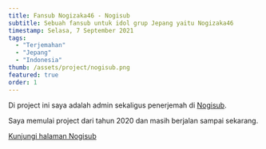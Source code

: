 ```yaml
---
title: Fansub Nogizaka46 - Nogisub
subtitle: Sebuah fansub untuk idol grup Jepang yaitu Nogizaka46
timestamp: Selasa, 7 September 2021
tags:
  - "Terjemahan"
  - "Jepang"
  - "Indonesia"
thumb: /assets/project/nogisub.png
featured: true
order: 1
---
```


Di project ini saya adalah admin sekaligus penerjemah di [Nogisub](https://www.nogisub.com/).

Saya memulai project dari tahun 2020 dan masih berjalan sampai sekarang.

[Kunjungi halaman Nogisub](https://www.nogisub.com/)
